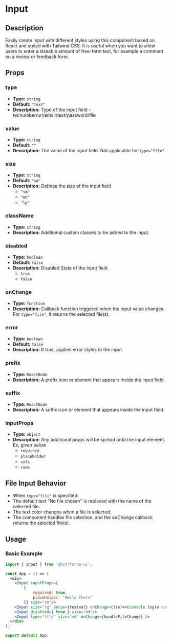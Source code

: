 # Input

## Description

Easily create input with different styles using this component based on React and styled with Tailwind CSS. It is useful when you want to allow users to enter a sizeable amount of free-form text, for example a comment on a review or feedback form.

## Props

### type
- **Type:** `string`
- **Default:** `"text"`
- **Description:** Type of the input field - tel/number/url/email/text/password/file

### value
- **Type:** `string`
- **Default:** `""`
- **Description:** The value of the input field. Not applicable for `type="file"`.

### size
- **Type:** `string`
- **Default:** `"sm"`
- **Description:** Defines the size of the input field
    - `"sm"`
    - `"md"`
    - `"lg"`

### className
- **Type:** `string`
- **Description:** Additional custom classes to be added to the input.

### disabled
- **Type:** `boolean`
- **Default:** `false`
- **Description:** Disabled State of the input field
    - `true`
    - `false`

### onChange
- **Type:** `function`
- **Description:** Callback function triggered when the input value changes. For `type="file"`, it returns the selected file(s).

### error
- **Type:** `boolean`
- **Default:** `false`
- **Description:** If true, applies error styles to the input.

### prefix
- **Type:** `ReactNode`
- **Description:** A prefix icon or element that appears inside the input field.

### suffix
- **Type:** `ReactNode`
- **Description:** A suffix icon or element that appears inside the input field.

### inputProps
- **Type:** `object`
- **Description:** Any additional props will be spread onto the input element. Ex, given below
    - `required`
    - `placeholder`
    - `cols`
    - `rows`

## File Input Behavior
- When `type="file"` is specified:
- The default text "No file chosen" is replaced with the name of the selected file.
- The text color changes when a file is selected.
- The component handles file selection, and the onChange callback returns the selected file(s).

## Usage

### Basic Example

```jsx
import { Input } from '@bsf/force-ui';

const App = () => (
  <div>
    <Input inputProps={
        {
            required: true,
            placeholder: "Hello There"
        }} size="sm"/>
    <Input size="lg" value={textval} onChange={((e)=>{console.log(e.target.value)})}/>
    <Input disabled={ true } size="md"/>
    <Input type="file" size="md" onChange={handleFileChange} />
  </div>
);

export default App;
```

